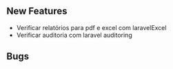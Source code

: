 ## New Features
- Verificar relatórios para pdf e excel com laravelExcel
- Verificar auditoria com laravel auditoring

## Bugs